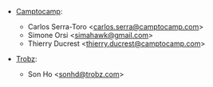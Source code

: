 - [Camptocamp](https://www.camptocamp.com):  
  - Carlos Serra-Toro \<<carlos.serra@camptocamp.com>\>
  - Simone Orsi \<<simahawk@gmail.com>\>
  - Thierry Ducrest \<<thierry.ducrest@camptocamp.com>\>

- [Trobz](https://trobz.com):  
  - Son Ho \<<sonhd@trobz.com>\>
